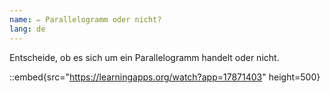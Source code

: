 ```yaml
---
name: ✏️ Parallelogramm oder nicht?
lang: de
---
```


Entscheide, ob es sich um ein Parallelogramm handelt oder nicht.

::embed{src="https://learningapps.org/watch?app=17871403" height=500}

